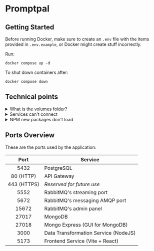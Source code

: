 # Promptpal

## Getting Started

Before running Docker, make sure to create an `.env` file with the items provided in `.env.example`, or Docker might create stuff incorrectly.

Run:

```
docker compose up -d
```

To shut down containers after:

```
docker compose down
```

## Technical points

<details>
<summary>What is the volumes folder?</summary>

Docker images and containers don't have a storage. You need to specify that storage somewhere. Volumes is how we do that. They are just essentially where containers store their data into.

</details>

<details>
<summary>Services can't connect</summary>

Services in a compose-stack are hidden behind a _hostname_. To connect to rabbitmq, for example, you can't use `localhost:5672`, but you need to use `rabbitmq:5672`. Same goes with `postgres:5432`.

</details>

<details>
<summary>NPM new packages don't load</summary>

Docker images after building are immutable. We can only change the source file of what is running, not the dependencies. Delete the image with `docker image remove` (use `docker image ls` to see what images are installed) to reset docker.

For example, if you want to add a new package to `data-transformation-service`, you need to `docker image remove promptpal-data-transformation-service`, then run compose again to rebuild the dependencies.

</details>

## Ports Overview

These are the ports used by the application:

|    Port     | Service                              |
| :---------: | ------------------------------------ |
|    5432     | PostgreSQL                           |
|  80 (HTTP)  | API Gateway                          |
| 443 (HTTPS) | _Reserved for future use_            |
|    5552     | RabbitMQ's streaming port            |
|    5672     | RabbitMQ's messaging AMQP port       |
|    15672    | RabbitMQ's admin panel               |
|    27017    | MongoDB                              |
|    27018    | Mongo Express (GUI for MongoDB)      |
|    3000     | Data Transformation Service (NodeJS) |
|    5173     | Frontend Service (Vite + React)      |
